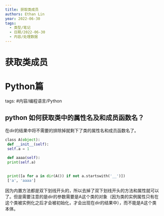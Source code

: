 ```yaml
---
title: 获取类成员
authors: Ethan Lin
year: 2022-06-30 
tags:
  - 类型/笔记 
  - 日期/2022-06-30 
  - 内容/处理数据 
---
```



# 获取类成员






# Python篇
tags: #内容/编程语言/Python 


## python 如何获取类中的属性名及和成员函数名？



在dir的结果中将不需要的排除掉就剩下了类的属性名和成员函数名了。

```python
class A(object):  
 def __init__(self):  
 self.a = 1  
   
 def aaaa(self):  
 print(self.a)  
   
   
 print([a for a in dir(A()) if not a.startswith('__')])  
 ['a', 'aaaa']
```

因为内置方法都是双下划线开头的，所以去掉了双下划线开头的方法和属性就可以了。但是需要注意的是dir的参数需要是A这个类的对象（因为类的实例属性只有在这个类被实例化之后才会被初始化，才会出现在dir的结果中），而不能是A这个类本体。